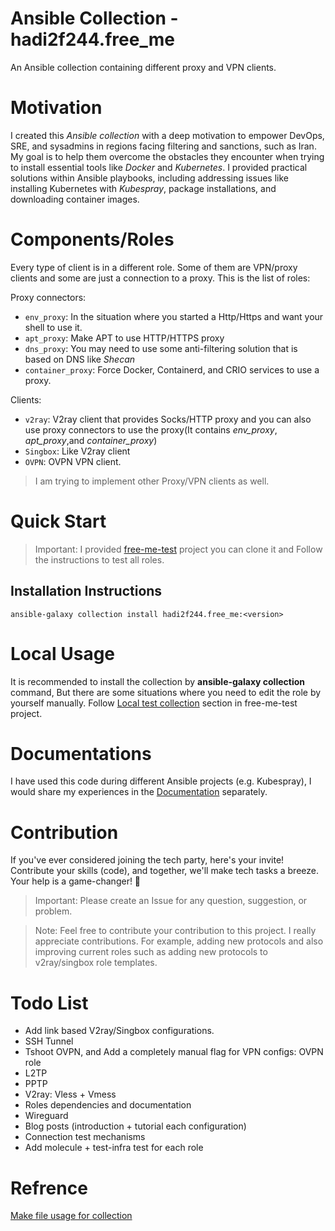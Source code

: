 # Ansible Collection - hadi2f244.free_me

An Ansible collection containing different proxy and VPN clients.

# Motivation

I created this *Ansible collection* with a deep motivation to empower DevOps, SRE, and sysadmins in regions facing filtering and sanctions, such as Iran. My goal is to help them overcome the obstacles they encounter when trying to install essential tools like *Docker* and *Kubernetes*. I provided practical solutions within Ansible playbooks, including addressing issues like installing Kubernetes with *Kubespray*, package installations, and downloading container images.

# Components/Roles
Every type of client is in a different role. Some of them are VPN/proxy clients and some are just a connection to a proxy. This is the list of roles:

Proxy connectors:

+ `env_proxy`: In the situation where you started a Http/Https and want your shell to use it.
+ `apt_proxy`: Make APT to use HTTP/HTTPS proxy
+ `dns_proxy`: You may need to use some anti-filtering solution that is based on DNS like *Shecan*
+ `container_proxy`: Force Docker, Containerd, and CRIO services to use a proxy.

Clients:
+ `v2ray`: V2ray client that provides Socks/HTTP proxy and you can also use proxy connectors to use the proxy(It contains *env_proxy*, *apt_proxy*,and *container_proxy*)
+ `Singbox`: Like V2ray client
+ `OVPN`: OVPN VPN client.

> I am trying to implement other Proxy/VPN clients as well.

# Quick Start
> Important: I provided [free-me-test](https://github.com/hadi2f244/free-me-test) project you can clone it and Follow the instructions to test all roles.

## Installation Instructions
`ansible-galaxy collection install hadi2f244.free_me:<version>`

# Local Usage
It is recommended to install the collection by **ansible-galaxy collection** command, But there are some situations where you need to edit the role by yourself manually. Follow [Local test collection](https://github.com/hadi2f244/free-me-test#local-test-collection) section in free-me-test project.

# Documentations
I have used this code during different Ansible projects (e.g. Kubespray), I would share my experiences in the [Documentation]() separately.

# Contribution
If you've ever considered joining the tech party, here's your invite! Contribute your skills (code), and together, we'll make tech tasks a breeze. Your help is a game-changer! 🚀


> Important: Please create an Issue for any question, suggestion, or problem.

> Note: Feel free to contribute your contribution to this project. I really appreciate contributions. For example, adding new protocols and also improving current roles such as adding new protocols to v2ray/singbox role templates.

# Todo List
+ Add link based V2ray/Singbox configurations.
+ SSH Tunnel
+ Tshoot OVPN, and Add a completely manual flag for VPN configs: OVPN role
+ L2TP
+ PPTP
+ V2ray: Vless + Vmess
+ Roles dependencies and documentation
+ Wireguard
+ Blog posts (introduction + tutorial each configuration)
+ Connection test mechanisms
+ Add molecule + test-infra test for each role

# Refrence
[Make file usage for collection](https://github.com/andreygubarev/ansible-proxy/blob/main/Makefile)